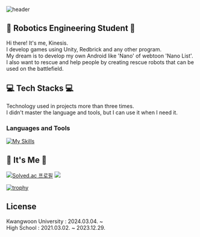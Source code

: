 <!-- Kinesis's ReadMe -->
![header](https://github.com/kinesis19/kinesis19/assets/90908098/fe753219-32f4-4c6a-8941-eecb351340fe)

## 🤖 Robotics Engineering Student 🤖
Hi there! It's me, Kinesis.<br/>
I develop games using Unity, Redbrick and any other program.<br/>
My dream is to develop my own Android like 'Nano' of webtoon 'Nano List'. <br/>
I also want to rescue and help people by creating rescue robots that can be used on the battlefield.
<br/>

## 💻 Tech Stacks 💻
Technology used in projects more than three times.<br/>
I didn't master the language and tools, but I can use it when I need it.
### Languages and Tools
[![My Skills](https://skillicons.dev/icons?i=c,js,md,cs,py,java,html,css,vscode,visualstudio,github,obsidian,notion,unity,androidstudio,arduino,discord,linkedin,gmail,instagram&perline=10&theme=light)](https://skillicons.dev)

## 🌹 It's Me 🌹
[![Solved.ac 프로필](http://mazassumnida.wtf/api/v2/generate_badge?boj=nanolist)](https://solved.ac/nanolist)
<a href="https://opgc.me/#/users/kinesis19" target="_blank"><img src="https://api.opgc.me/githubs/users/kinesis19/tag/?theme=prism" /></a>

[![trophy](https://github-profile-trophy.vercel.app/?username=kinesis19&row=1&column=10&theme=monokai)](https://github.com/ryo-ma/github-profile-trophy)


## License
Kwangwoon University : 2024.03.04. ~ <br>
High School : 2021.03.02. ~ 2023.12.29.<br>

</div>
